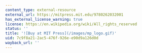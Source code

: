 ```yaml
---
content_type: external-resource
external_url: https://mitpress.mit.edu/9780262032001
has_external_license_warning: true
license: https://en.wikipedia.org/wiki/All_rights_reserved
status: ''
title: '![Buy at MIT Press](/images/mp_logo.gif)'
uid: 7c9f8a21-2ac5-476f-926e-e90d9a126d0d
wayback_url: ''
---
```

